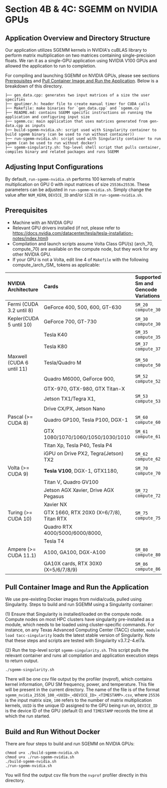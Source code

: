 # Section 4B & 4C: SGEMM on NVIDIA GPUs

## Application Overview and Directory Structure

Our application utilizes SGEMM kernels in NVIDIA's cuBLAS library to perform matrix multiplication on two matrices containing single-precision floats. We ran it as a single-GPU application using NVIDIA V100 GPUs and allowed the application to run to completion. 

For compiling and launching SGEMM on NVIDIA GPUs, please see sections [Prerequisites](#prerequisites) and [Pull Container Image and Run the Application](#pull-container-image-and-run-the-application). Below is a breakdown of this directory.
```
├── gen_data.cpp: generates two input matrices of a size the user specifies
├── gputimer.h: header file to create manual timer for CUDA calls
├── Makefile: make binaries for `gen_data.cpp` and `sgemm.cu`
├── README.md: contains SGEMM specific instructions on running the application and configuring input size
├── sgemm.cu: main application that uses matrices generated from gen-data.cpp as inputs
├── build-sgemm-nvidia.sh: script used with Singularity container to build sgemm binary (can be used to run without container))
├── run-sgemm-nvidia.sh: script used with Singularity container to run sgemm (can be used to run without docker)
├── sgemm-singularity.sh: Top-level shell script that pulls container, compiles binary and related packages and runs SGEMM
```

## Adjusting Input Configurations

By default, `run-sgemm-nvidia.sh` performs 100 kernels of matrix multiplication on GPU 0 
with input matrices of size `25536x25536`. These parameters can be adjusted in `run-sgemm-nvidia.sh`. Simply change the value after `NUM_KERN`, `DEVICE_ID` and/or `SIZE` in `run-sgemm-nvidia.sh`. 

## Prerequisites
* Machine with an NVIDIA GPU
* Relevant GPU drivers installed (if not, please refer to https://docs.nvidia.com/datacenter/tesla/tesla-installation-notes/index.html)
* Compilation and launch scripts assume Volta Class GPU(s) (arch_70, compute_70) are available on the compute node, but they work for any other NVIDIA GPU. 
* If your GPU is not a Volta, edit line 4 of `Makefile` with the following compute_/arch_/SM_ tokens as applicable: 


| NVIDIA Architecture        | Cards                                   | Supported Sm and Gencode Variations |
|:---------------------------|:----------------------------------------|:------------------------------------|
| Fermi (CUDA 3.2 until 8)   | GeForce 400, 500, 600, GT-630           | `SM_20` `compute_30`                |
| Kepler(CUDA 5 until 10)    | GeForce 700, GT-730                     | `SM_30` `compute_30`                |
|                            | Tesla K40                               | `SM_35` `compute_35`                |
|                            | Tesla K80                               | `SM_37` `compute_37`                |
| Maxwell (CUDA 6 until 11)  | Tesla/Quadro M                          | `SM_50` `compute_50`                |
|                            | Quadro M6000, GeForce 900,              | `SM_52` `compute_52`                |
|                            | GTX-970, GTX-980, GTX Titan-X           |                                     |
|                            | Jetson TX1/Tegra X1,                    | `SM_53` `compute_53`                |
|                            | Drive CX/PX, Jetson Nano                |                                     |
| Pascal (>= CUDA 8)         | Quadro GP100, Tesla P100, DGX-1         | `SM_60` `compute_60`                |
|                            | GTX 1080/1070/1060/1050/1030/1010       | `SM_61` `compute_61`                |
|                            | Titan Xp, Tesla P40, Tesla P4           |                                     |
|                            | iGPU on Drive PX2, Tegra(Jetson) TX2    | `SM_62` `compute_62`                |
| Volta (>= CUDA 9)          | **Tesla V100**, DGX-1, GTX1180,         | `SM_70` `compute_70`                |
|                            | Titan V, Quadro GV100                   |                                     |
|                            | Jetson AGX Xavier, Drive AGX Pegasus    | `SM_72` `compute_72`                |
|                            | Xavier NX                               |                                     |
| Turing (>= CUDA 10)        | GTX 1660, RTX 20X0 (X=6/7/8), Titan RTX | `SM_75` `compute_75`                |
|                            | Quadro RTX 4000/5000/6000/8000,         |                                     |
|                            | Tesla T4                                |                                     |
| Ampere (>= CUDA 11.1)      | A100, GA100, DGX-A100                   | `SM_80` `compute_80`                |
|                            | GA10X cards, RTX 30X0 (X=5/6/7/8/9)     | `SM_86` `compute_86`                |

## Pull Container Image and Run the Application 
We use pre-existing Docker images from nvidia/cuda, pulled using Singularity. Steps to build and run SGEMM using a Singularity container:

(1) Ensure that Singularity is installed/loaded on the compute node. Compute nodes on most HPC clusters have singularity pre-installed as a module, which needs to be loaded using cluster-specific commands. For instance, on any Texas Advanced Computing Center (TACC) cluster, `module load tacc-singularity` loads the latest stable version of Singularity. 
Note that these steps and scripts are tested with Singularity v3.7.2-4.el7a. 

(2) Run the top-level script `sgemm-singularity.sh`. This script pulls the relevant container and runs all compilation and application execution steps to return output. 
```
./sgemm-singularity.sh
```

There will be one csv file output by the profiler (nvprof), which contains kernel information, GPU SM frequency, power, and temperature. This file will be present in the current directory. The name of the file is of the format `sgemm_nvidia_25536_100_<UUID>_<DEVICE_ID>_<TIMESTAMP>.csv`, where `25536` is the input matrix size, `100` refers to the number of matrix multiplication kernels, `UUID` is the unique ID assigned to the GPU being run on, `DEVICE_ID` is the device ID of the GPU (default 0) and `TIMESTAMP` records the time at which the run started.

## Build and Run Without Docker
There are four steps to build and run SGEMM on NVIDIA GPUs:
```
chmod u+x ./build-sgemm-nvidia.sh
chmod u+x ./run-sgemm-nvidia.sh
./build-sgemm-nvidia.sh
./run-sgemm-nvidia.sh
```
You will find the output csv file from the `nvprof` profiler directly in this directory. 